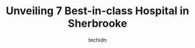 ---
layout: ampstory
image: https://i0.wp.com/www.auto.or.id/wp-content/uploads/2023/06/ciussde-lestrie-chus-0-sherbrooke-1686325782.jpeg?resize=640,853
author: techidn
featured: false
description: Sherbrooke, Quebec, Canada is a haven for Hospital enthusiasts, boasting an impressive array of 7 top-notch establishments. Whether youre a seasoned connoisseur or simply curious to explore
title: Unveiling 7 Best-in-class Hospital in Sherbrooke
cover:
   title: Unveiling 7 Best-in-class Hospital in Sherbrooke
   subtitle: AUTO.OR.ID
   background: https://www.auto.or.id/wp-content/uploads/2023/06/ciussde-lestrie-chus-0-sherbrooke-1686325782.jpeg

pages: 
 - layout: thirds
   top: <h1>#1 Hospital And Center Dhébergement Argyll</h1>
   bottom: "<p>This is the worst place.My mother went there for an evaluation and physical therapy after her hip replacement. They basically waisted her time usher is 86 years old. When</p>"
   background: https://www.auto.or.id/wp-content/uploads/2023/06/ciussde-lestrie-chus-1-sherbrooke-1686325784.jpeg
   backgroundblur: true
 - layout: thirds
   top: <h1>#2 Hospital And Shelter Dyouville</h1>
   bottom: "<p>1036 Rue Belvédère S, Sherbrooke, QC J1H 4C4, Canada</p>"
   background: https://www.auto.or.id/wp-content/uploads/2023/06/ciussde-lestrie-chus-2-sherbrooke-1686325784.jpeg
   cta:
      link: https://www.auto.or.id/unveiling-7-best-in-class-hospital-in-sherbrooke/
      text: Unveiling 7 Best-in-class Hospital in Sherbrooke
 - layout: thirds
   top: <h1>#3 Hospital And University De Sherbrooke</h1>
   bottom: "<p>1095 Rue Belvédère S, Sherbrooke, QC J1H 4C6, Canada</p>"
   background: https://images.unsplash.com/photo-1610684003787-d6a8c36b8547?ixlib=rb-4.0.3&ixid=MnwxMjA3fDB8MHxwaG90by1wYWdlfHx8fGVufDB8fHx8&auto=format&fit=crop&w=640&h=853&q=80
   cta:
      link: https://www.auto.or.id/unveiling-7-best-in-class-hospital-in-sherbrooke/
      text: Unveiling 7 Best-in-class Hospital in Sherbrooke
 - layout: thirds
   top: <h1>#4 Chu De Sherbrooke</h1>
   bottom: "<p>Sherbrooke, Quebec J1G 2C6, Canada</p>"
   background: https://images.unsplash.com/photo-1534285686845-f2a7844e65b1?ixlib=rb-4.0.3&ixid=MnwxMjA3fDB8MHxwaG90by1wYWdlfHx8fGVufDB8fHx8&auto=format&fit=crop&w=640&h=853&q=80
   cta:
      link: https://www.auto.or.id/unveiling-7-best-in-class-hospital-in-sherbrooke/
      text: Unveiling 7 Best-in-class Hospital in Sherbrooke
 - layout: thirds
   top: <h1>#5 Chus Hotel Dieu Entree Psychiatrie</h1>
   bottom: "<p>550 Rue Murray, Sherbrooke, QC J1G 2K6, Canada</p>"
   background: https://images.unsplash.com/photo-1567449394863-577a4311b51c?ixlib=rb-4.0.3&ixid=MnwxMjA3fDB8MHxwaG90by1wYWdlfHx8fGVufDB8fHx8&auto=format&fit=crop&w=640&h=853&q=80
   cta:
      link: https://www.auto.or.id/unveiling-7-best-in-class-hospital-in-sherbrooke/
      text: Unveiling 7 Best-in-class Hospital in Sherbrooke
 - layout: thirds
   top: <h1>#6 Flag Simon Side</h1>
   bottom: "<p>1120 Rue du Conseil, Sherbrooke, QC J1G 1M5, Canada</p>"
   background: https://images.unsplash.com/photo-1630381933629-1ea495aab22d?ixlib=rb-4.0.3&ixid=MnwxMjA3fDB8MHxwaG90by1wYWdlfHx8fGVufDB8fHx8&auto=format&fit=crop&w=640&h=853&q=80
   cta:
      link: https://www.auto.or.id/unveiling-7-best-in-class-hospital-in-sherbrooke/
      text: Unveiling 7 Best-in-class Hospital in Sherbrooke
 - layout: thirds
   top: <h1>#7 Hotel-Dieu De Sherbrooke</h1>
   bottom: "<p>580 Rue Bowen S, Sherbrooke, QC J1G 2E8, Canada</p>"
   background: https://images.unsplash.com/photo-1522266925358-423ceac13bc9?ixlib=rb-4.0.3&ixid=MnwxMjA3fDB8MHxwaG90by1wYWdlfHx8fGVufDB8fHx8&auto=format&fit=crop&w=640&h=853&q=80
   cta:
      link: https://www.auto.or.id/unveiling-7-best-in-class-hospital-in-sherbrooke/
      text: Unveiling 7 Best-in-class Hospital in Sherbrooke
 - layout: thirds
   middle: Continue reading...
   background: https://images.unsplash.com/photo-1574524096791-2ae09c406788?ixlib=rb-4.0.3&ixid=MnwxMjA3fDB8MHxwaG90by1wYWdlfHx8fGVufDB8fHx8&auto=format&fit=crop&w=640&h=853&q=80
   cta:
      link: https://www.auto.or.id/unveiling-7-best-in-class-hospital-in-sherbrooke/
      text: Unveiling 7 Best-in-class Hospital in Sherbrooke

---